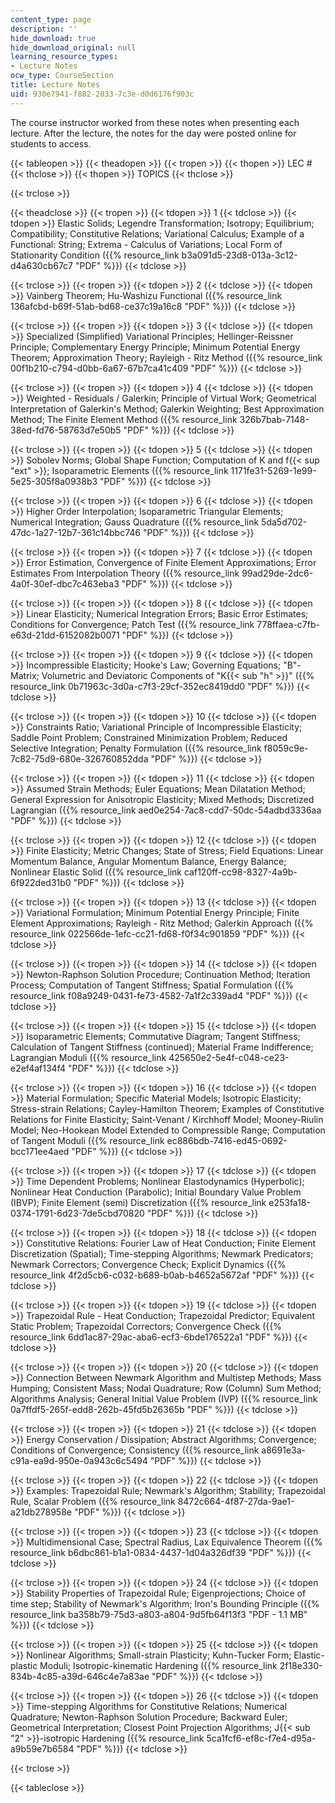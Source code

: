```yaml
---
content_type: page
description: ''
hide_download: true
hide_download_original: null
learning_resource_types:
- Lecture Notes
ocw_type: CourseSection
title: Lecture Notes
uid: 930e7941-f882-2033-7c3e-d0d6176f903c
---
```


The course instructor worked from these notes when presenting each lecture. After the lecture, the notes for the day were posted online for students to access.

{{< tableopen >}}
{{< theadopen >}}
{{< tropen >}}
{{< thopen >}}
LEC #
{{< thclose >}}
{{< thopen >}}
TOPICS
{{< thclose >}}

{{< trclose >}}

{{< theadclose >}}
{{< tropen >}}
{{< tdopen >}}
1
{{< tdclose >}}
{{< tdopen >}}
Elastic Solids; Legendre Transformation; Isotropy; Equilibrium; Compatibility; Constitutive Relations; Variational Calculus; Example of a Functional: String; Extrema - Calculus of Variations; Local Form of Stationarity Condition ({{% resource_link b3a091d5-23d8-013a-3c12-d4a630cb67c7 "PDF" %}})
{{< tdclose >}}

{{< trclose >}}
{{< tropen >}}
{{< tdopen >}}
2
{{< tdclose >}}
{{< tdopen >}}
Vainberg Theorem; Hu-Washizu Functional ({{% resource_link 136afcbd-b69f-51ab-bd68-ce37c19a16c8 "PDF" %}})
{{< tdclose >}}

{{< trclose >}}
{{< tropen >}}
{{< tdopen >}}
3
{{< tdclose >}}
{{< tdopen >}}
Specialized (Simplified) Variational Principles; Hellinger-Reissner Principle; Complementary Energy Principle; Minimum Potential Energy Theorem; Approximation Theory; Rayleigh - Ritz Method ({{% resource_link 00f1b210-c794-d0bb-6a67-67b7ca41c409 "PDF" %}})
{{< tdclose >}}

{{< trclose >}}
{{< tropen >}}
{{< tdopen >}}
4
{{< tdclose >}}
{{< tdopen >}}
Weighted - Residuals / Galerkin; Principle of Virtual Work; Geometrical Interpretation of Galerkin's Method; Galerkin Weighting; Best Approximation Method; The Finite Element Method ({{% resource_link 326b7bab-7148-38ed-fd76-58763d7e50b5 "PDF" %}})
{{< tdclose >}}

{{< trclose >}}
{{< tropen >}}
{{< tdopen >}}
5
{{< tdclose >}}
{{< tdopen >}}
Sobolev Norms; Global Shape Function; Computation of K and f{{< sup "ext" >}}; Isoparametric Elements ({{% resource_link 1171fe31-5269-1e99-5e25-305f8a0938b3 "PDF" %}})
{{< tdclose >}}

{{< trclose >}}
{{< tropen >}}
{{< tdopen >}}
6
{{< tdclose >}}
{{< tdopen >}}
Higher Order Interpolation; Isoparametric Triangular Elements; Numerical Integration; Gauss Quadrature ({{% resource_link 5da5d702-47dc-1a27-12b7-361c14bbc746 "PDF" %}})
{{< tdclose >}}

{{< trclose >}}
{{< tropen >}}
{{< tdopen >}}
7
{{< tdclose >}}
{{< tdopen >}}
Error Estimation, Convergence of Finite Element Approximations; Error Estimates From Interpolation Theory ({{% resource_link 99ad29de-2dc6-4a0f-30ef-dbc7c463eba3 "PDF" %}})
{{< tdclose >}}

{{< trclose >}}
{{< tropen >}}
{{< tdopen >}}
8
{{< tdclose >}}
{{< tdopen >}}
Linear Elasticity; Numerical Integration Errors; Basic Error Estimates; Conditions for Convergence; Patch Test ({{% resource_link 778ffaea-c7fb-e63d-21dd-6152082b0071 "PDF" %}})
{{< tdclose >}}

{{< trclose >}}
{{< tropen >}}
{{< tdopen >}}
9
{{< tdclose >}}
{{< tdopen >}}
Incompressible Elasticity; Hooke's Law; Governing Equations; "B"-Matrix; Volumetric and Deviatoric Components of "K{{< sub "h" >}}" ({{% resource_link 0b71963c-3d0a-c7f3-29cf-352ec8419dd0 "PDF" %}})
{{< tdclose >}}

{{< trclose >}}
{{< tropen >}}
{{< tdopen >}}
10
{{< tdclose >}}
{{< tdopen >}}
Constraints Ratio; Variational Principle of Incompressible Elasticity; Saddle Point Problem; Constrained Minimization Problem; Reduced Selective Integration; Penalty Formulation ({{% resource_link f8059c9e-7c82-75d9-680e-326760852dda "PDF" %}})
{{< tdclose >}}

{{< trclose >}}
{{< tropen >}}
{{< tdopen >}}
11
{{< tdclose >}}
{{< tdopen >}}
Assumed Strain Methods; Euler Equations; Mean Dilatation Method; General Expression for Anisotropic Elasticity; Mixed Methods; Discretized Lagrangian ({{% resource_link aed0e254-7ac8-cdd7-50dc-54adbd3336aa "PDF" %}})
{{< tdclose >}}

{{< trclose >}}
{{< tropen >}}
{{< tdopen >}}
12
{{< tdclose >}}
{{< tdopen >}}
Finite Elasticity; Metric Changes; State of Stress; Field Equations: Linear Momentum Balance, Angular Momentum Balance, Energy Balance; Nonlinear Elastic Solid ({{% resource_link caf120ff-cc98-8327-4a9b-6f922ded31b0 "PDF" %}})
{{< tdclose >}}

{{< trclose >}}
{{< tropen >}}
{{< tdopen >}}
13
{{< tdclose >}}
{{< tdopen >}}
Variational Formulation; Minimum Potential Energy Principle; Finite Element Approximations; Rayleigh - Ritz Method; Galerkin Approach ({{% resource_link 022566de-1efc-cc21-fd68-f0f34c901859 "PDF" %}})
{{< tdclose >}}

{{< trclose >}}
{{< tropen >}}
{{< tdopen >}}
14
{{< tdclose >}}
{{< tdopen >}}
Newton-Raphson Solution Procedure; Continuation Method; Iteration Process; Computation of Tangent Stiffness; Spatial Formulation ({{% resource_link f08a9249-0431-fe73-4582-7a1f2c339ad4 "PDF" %}})
{{< tdclose >}}

{{< trclose >}}
{{< tropen >}}
{{< tdopen >}}
15
{{< tdclose >}}
{{< tdopen >}}
Isoparametric Elements; Commutative Diagram; Tangent Stiffness; Calculation of Tangent Stiffness (continued); Material Frame Indifference; Lagrangian Moduli ({{% resource_link 425650e2-5e4f-c048-ce23-e2ef4af134f4 "PDF" %}})
{{< tdclose >}}

{{< trclose >}}
{{< tropen >}}
{{< tdopen >}}
16
{{< tdclose >}}
{{< tdopen >}}
Material Formulation; Specific Material Models; Isotropic Elasticity; Stress-strain Relations; Cayley-Hamilton Theorem; Examples of Constitutive Relations for Finite Elasticity; Saint-Venant / Kirchhoff Model; Mooney-Riulin Model; Neo-Hookean Model Extended to Compressible Range; Computation of Tangent Moduli ({{% resource_link ec886bdb-7416-ed45-0692-bcc171ee4aed "PDF" %}})
{{< tdclose >}}

{{< trclose >}}
{{< tropen >}}
{{< tdopen >}}
17
{{< tdclose >}}
{{< tdopen >}}
Time Dependent Problems; Nonlinear Elastodynamics (Hyperbolic); Nonlinear Heat Conduction (Parabolic); Initial Boundary Value Problem (IBVP); Finite Element (semi) Discretization ({{% resource_link e253fa18-0374-1791-6d23-7de5cbd70820 "PDF" %}})
{{< tdclose >}}

{{< trclose >}}
{{< tropen >}}
{{< tdopen >}}
18
{{< tdclose >}}
{{< tdopen >}}
Constitutive Relations: Fourier Law of Heat Conduction; Finite Element Discretization (Spatial); Time-stepping Algorithms; Newmark Predicators; Newmark Correctors; Convergence Check; Explicit Dynamics ({{% resource_link 4f2d5cb6-c032-b689-b0ab-b4652a5672af "PDF" %}})
{{< tdclose >}}

{{< trclose >}}
{{< tropen >}}
{{< tdopen >}}
19
{{< tdclose >}}
{{< tdopen >}}
Trapezoidal Rule - Heat Conduction; Trapezoidal Predictor; Equivalent Static Problem; Trapezoidal Correctors; Convergence Check ({{% resource_link 6dd1ac87-29ac-aba6-ecf3-6bde176522a1 "PDF" %}})
{{< tdclose >}}

{{< trclose >}}
{{< tropen >}}
{{< tdopen >}}
20
{{< tdclose >}}
{{< tdopen >}}
Connection Between Newmark Algorithm and Multistep Methods; Mass Humping; Consistent Mass; Nodal Quadrature; Row (Column) Sum Method; Algorithms Analysis; General Initial Value Problem (IVP) ({{% resource_link 0a7ffdf5-265f-edd8-262b-45fd5b26365b "PDF" %}})
{{< tdclose >}}

{{< trclose >}}
{{< tropen >}}
{{< tdopen >}}
21
{{< tdclose >}}
{{< tdopen >}}
Energy Conservation / Dissipation; Abstract Algorithms; Convergence; Conditions of Convergence; Consistency ({{% resource_link a8691e3a-c91a-ea9d-950e-0a943c6c5494 "PDF" %}})
{{< tdclose >}}

{{< trclose >}}
{{< tropen >}}
{{< tdopen >}}
22
{{< tdclose >}}
{{< tdopen >}}
Examples: Trapezoidal Rule; Newmark's Algorithm; Stability; Trapezoidal Rule, Scalar Problem ({{% resource_link 8472c664-4f87-27da-9ae1-a21db278958e "PDF" %}})
{{< tdclose >}}

{{< trclose >}}
{{< tropen >}}
{{< tdopen >}}
23
{{< tdclose >}}
{{< tdopen >}}
Multidimensional Case; Spectral Radius, Lax Equivalence Theorem ({{% resource_link b6dbc861-b1a1-0834-4437-1d04a326df39 "PDF" %}})
{{< tdclose >}}

{{< trclose >}}
{{< tropen >}}
{{< tdopen >}}
24
{{< tdclose >}}
{{< tdopen >}}
Stability Properties of Trapezoidal Rule; Eigenprojections; Choice of time step; Stability of Newmark's Algorithm; Iron's Bounding Principle ({{% resource_link ba358b79-75d3-a803-a804-9d5fb64f13f3 "PDF - 1.1 MB" %}})
{{< tdclose >}}

{{< trclose >}}
{{< tropen >}}
{{< tdopen >}}
25
{{< tdclose >}}
{{< tdopen >}}
Nonlinear Algorithms; Small-strain Plasticity; Kuhn-Tucker Form; Elastic-plastic Moduli; Isotropic-kinematic Hardening ({{% resource_link 2f18e330-834b-4c85-a39d-646c4e7a83ae "PDF" %}})
{{< tdclose >}}

{{< trclose >}}
{{< tropen >}}
{{< tdopen >}}
26
{{< tdclose >}}
{{< tdopen >}}
Time-stepping Algorithms for Constitutive Relations; Numerical Quadrature; Newton-Raphson Solution Procedure; Backward Euler; Geometrical Interpretation; Closest Point Projection Algorithms; J{{< sub "2" >}}\-isotropic Hardening ({{% resource_link 5ca1fcf6-ef8c-f7e4-d95a-a9b59e7b6584 "PDF" %}})
{{< tdclose >}}

{{< trclose >}}

{{< tableclose >}}